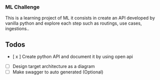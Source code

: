 ### ML Challenge

This is a learning project of ML it consists in create an API developed by vanilla python and explore each step such as routings, use cases, ingestions..

## Todos

- [ x ] Create python API and document it by using open api
- [ ] Design target architecture as a diagram
- [ ] Make swagger to auto generated (Optional)
